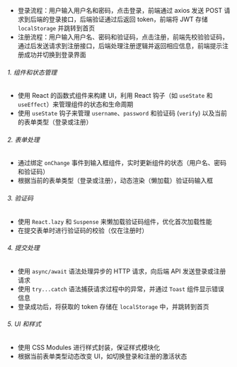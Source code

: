 - 登录流程：用户输入用户名和密码，点击登录，前端通过 axios 发送 POST 请求到后端的登录接口，后端验证通过后返回 token，前端将 JWT 存储 `localStorage` 并跳转到首页
- 注册流程：用户输入用户名、密码和验证码，点击注册，前端先校验验证码，通过后发送请求到注册接口，后端处理注册逻辑并返回相应信息，前端提示注册成功并切换到登录界面

###### 1. 组件和状态管理

- 使用 React 的函数式组件来构建 UI，利用 React 钩子（如 `useState` 和 `useEffect`）来管理组件的状态和生命周期
- 使用 `useState` 钩子来管理 `username`、`password` 和验证码 (`verify`) 以及当前的表单类型（登录或注册）

###### 2. 表单处理

- 通过绑定 `onChange` 事件到输入框组件，实时更新组件的状态（用户名、密码和验证码）
- 根据当前的表单类型（登录或注册），动态渲染（懒加载）验证码输入框

###### 3. 验证码

- 使用 `React.lazy` 和 `Suspense` 来懒加载验证码组件，优化首次加载性能
- 在提交表单时进行验证码的校验（仅在注册时）

###### 4. 提交处理

- 使用 `async/await` 语法处理异步的 HTTP 请求，向后端 API 发送登录或注册请求
- 使用 `try...catch` 语法捕获请求过程中的异常，并通过 `Toast` 组件显示错误信息
- 登录成功后，将获取的 token 存储在 `localStorage` 中，并跳转到首页

###### 5. UI 和样式

- 使用 CSS Modules 进行样式封装，保证样式模块化
- 根据当前表单类型动态改变 UI，如切换登录和注册的激活状态
